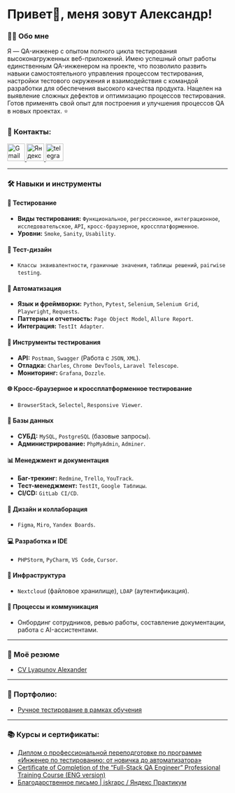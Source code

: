 # Привет👋, меня зовут Александр!

### 👨‍💻 Обо мне

Я — QA-инженер с опытом полного цикла тестирования высоконагруженных веб-приложений.  Имею успешный опыт работы единственным QA-инженером на проекте, что позволило развить навыки самостоятельного управления процессом тестирования, настройки тестового окружения и взаимодействия с командой разработки для обеспечения высокого качества продукта. Нацелен на выявление сложных дефектов и оптимизацию процессов тестирования. Готов применять свой опыт для построения и улучшения процессов QA в новых проектах. ⭐

### 🤝 Контакты:
  <div id="badges">
    <a href="mailto:lyapunovqa@gmail.com" target="_blank">
      <img src="https://cdn-icons-png.flaticon.com/128/5968/5968534.png" width="40" height="40" alt="Gmail" />
    </a>
    <a href="mailto:lagrand1@yandex.ru" target="_blank">
      <img src="https://upload.wikimedia.org/wikipedia/commons/5/55/Yandex_Mail_icon.svg" width="40" height="40" alt="Яндекс почта" />
    </a>     
    <a href="https://t.me/LyapunovQA" target="_blank">
      <img src="https://cdn-icons-png.flaticon.com/512/2111/2111646.png" width="40" height="40" alt="telegram" />
    </a>
  </div>


---

### 🛠 Навыки и инструменты

#### 🧪 Тестирование
- **Виды тестирования:** `Функциональное`, `регрессионное`, `интеграционное`, `исследовательское`, `API`, `кросс-браузерное`, `кроссплатформенное`.
- **Уровни:** `Smoke`, `Sanity`, `Usability`.

#### 🎯 Тест-дизайн
- `Классы эквивалентности`, `граничные значения`, `таблицы решений`, `pairwise testing`.

#### 🤖 Автоматизация
- **Язык и фреймворки:** `Python`, `Pytest`, `Selenium`, `Selenium Grid`, `Playwright`, `Requests`.
- **Паттерны и отчетность:** `Page Object Model`, `Allure Report`.
- **Интеграция:** `TestIt Adapter`.

#### 🔧 Инструменты тестирования
- **API:** `Postman`, `Swagger` (Работа с `JSON`, `XML`).
- **Отладка:** `Charles`, `Chrome DevTools`, `Laravel Telescope`.
- **Мониторинг:** `Grafana`, `Dozzle`.

#### 🌐 Кросс-браузерное и кроссплатформенное тестирование
- `BrowserStack`, `Selectel`, `Responsive Viewer`.

#### 💾 Базы данных
- **СУБД:** `MySQL`, `PostgreSQL` (базовые запросы).
- **Администрирование:** `PhpMyAdmin`, `Adminer`.

#### 📊 Менеджмент и документация
- **Баг-трекинг:** `Redmine`, `Trello`, `YouTrack`.
- **Тест-менеджмент:** `TestIt`, `Google Таблицы`.
- **CI/CD:** `GitLab CI/CD`.

#### 🎨 Дизайн и коллаборация
- `Figma`, `Miro`, `Yandex Boards`.

#### 💻 Разработка и IDE
- `PHPStorm`, `PyCharm`, `VS Code`, `Cursor`.

#### 🔐 Инфраструктура
- `Nextcloud` (файловое хранилище), `LDAP` (аутентификация).

#### 🤝 Процессы и коммуникация
- Онбординг сотрудников, ревью работы, составление документации, работа с AI-ассистентами.

----

### 📄 Моё резюме
- [CV Lyapunov Alexander](https://github.com/Alexander-Lyapunov/Alexander-Lyapunov/blob/main/CV/CV.pdf)

----

### 📁 Портфолио:

<div>

- [Ручное тестирование в рамках обучения](https://github.com/Alexander-Lyapunov/QA_Yandex_Practicum/tree/main)  

</div>

----

### 📚 Курсы и сертификаты:

- <a href="https://github.com/Alexander-Lyapunov/Alexander-Lyapunov/blob/main/Certificates/Я_Диплом_RU_Ляпунов.pdf" target="_blank">Диплом о профессиональной переподготовке по программе «Инженер по тестированию: от новичка до автоматизатора»</a>
- <a href="https://github.com/Alexander-Lyapunov/Alexander-Lyapunov/blob/main/Certificates/Я_Сertificate_ENG_Ляпунов.pdf" target="_blank">Certificate of Completion of the “Full-Stack QA Engineer” Professional Training Course (ENG version)</a>
- <a href="https://github.com/Alexander-Lyapunov/Alexander-Lyapunov/blob/main/Certificates/Благодарственное%20письмо%20Ляпунов%20Александр.pdf" target="_blank">Благодарственное письмо | iskrapc / Яндекс Практикум</a>

